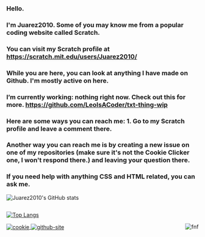 ### Hello.
### I'm Juarez2010. Some of you may know me from a popular coding website called Scratch.
###
### You can visit my Scratch profile at https://scratch.mit.edu/users/Juarez2010/
###
### While you are here, you can look at anything I have made on Github. I'm mostly active on here.
###
### I’m currently working: nothing right now. Check out this for more. https://github.com/LeoIsACoder/txt-thing-wip
###
### Here are some ways you can reach me: 1. Go to my Scratch profile and leave a comment there.
### Another way you can reach me is by creating a new issue on one of my repositories (make sure it's not the Cookie Clicker one, I won't respond there.) and leaving your question there.
###
### If you need help with anything CSS and HTML related, you can ask me. 



![Juarez2010's GitHub stats](https://github-readme-stats.vercel.app/api?username=Juarez2010&show_icons=true&theme=radical)

<span style="display:inline-block; width: 200px;"></span>

[![Top Langs](https://github-readme-stats.vercel.app/api/top-langs/?username=Juarez2010&layout=compact&theme=radical&showicons=true)](https://github.com/anuraghazra/github-readme-stats)

</a>
<span style="display:inline-block; width: 200px;"></span>
<br>
<a href="https://github.com/Juarez2010/fnf">
    <img align="right" src="https://github-readme-stats.vercel.app/api/pin/?username=Juarez2010&repo=fnf&show_icons=true&theme=radical" alt="fnf">
</a>
<a href="https://github.com/Juarez2010/cookie">
    <img align="center" src="https://github-readme-stats.vercel.app/api/pin/?username=Juarez2010&repo=cookie&show_icons=true&theme=radical" alt="cookie">
</a>
<a href="https://github.com/Juarez2010/Juarez2010.github.io">
    <img align="center" src="https://github-readme-stats.vercel.app/api/pin/?username=Juarez2010&repo=Juarez2010.github.io&show_icons=true&theme=radical" alt="github-site">
</a>
